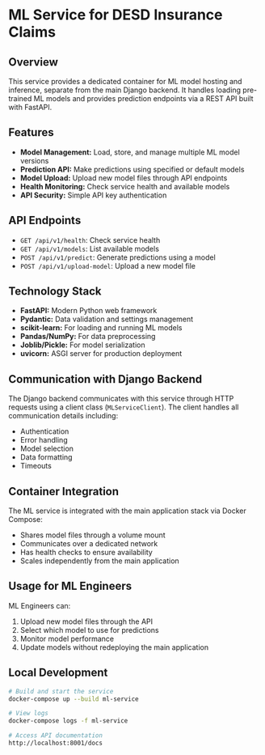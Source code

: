 # ML Service for DESD Insurance Claims

## Overview

This service provides a dedicated container for ML model hosting and inference, separate from the main Django backend. It handles loading pre-trained ML models and provides prediction endpoints via a REST API built with FastAPI.

## Features

- **Model Management:** Load, store, and manage multiple ML model versions
- **Prediction API:** Make predictions using specified or default models
- **Model Upload:** Upload new model files through API endpoints
- **Health Monitoring:** Check service health and available models
- **API Security:** Simple API key authentication

## API Endpoints

- `GET /api/v1/health`: Check service health
- `GET /api/v1/models`: List available models
- `POST /api/v1/predict`: Generate predictions using a model
- `POST /api/v1/upload-model`: Upload a new model file

## Technology Stack

- **FastAPI:** Modern Python web framework
- **Pydantic:** Data validation and settings management
- **scikit-learn:** For loading and running ML models
- **Pandas/NumPy:** For data preprocessing
- **Joblib/Pickle:** For model serialization
- **uvicorn:** ASGI server for production deployment

## Communication with Django Backend

The Django backend communicates with this service through HTTP requests using a client class (`MLServiceClient`). The client handles all communication details including:

- Authentication
- Error handling
- Model selection
- Data formatting
- Timeouts

## Container Integration

The ML service is integrated with the main application stack via Docker Compose:
- Shares model files through a volume mount
- Communicates over a dedicated network
- Has health checks to ensure availability
- Scales independently from the main application

## Usage for ML Engineers

ML Engineers can:
1. Upload new model files through the API
2. Select which model to use for predictions
3. Monitor model performance
4. Update models without redeploying the main application

## Local Development

```bash
# Build and start the service
docker-compose up --build ml-service

# View logs
docker-compose logs -f ml-service

# Access API documentation
http://localhost:8001/docs
```